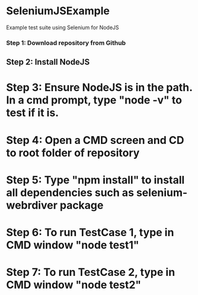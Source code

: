 # SeleniumJSExample
Example test suite using Selenium for NodeJS

### Step 1: Download repository from Github

## Step 2: Install NodeJS

# Step 3: Ensure NodeJS is in the path. In a cmd prompt, type "node -v" to test if it is.

# Step 4: Open a CMD screen and CD to root folder of repository

# Step 5: Type "npm install" to install all dependencies such as selenium-webrdiver package

# Step 6: To run TestCase 1, type in CMD window "node test1"

# Step 7: To run TestCase 2, type in CMD window "node test2"